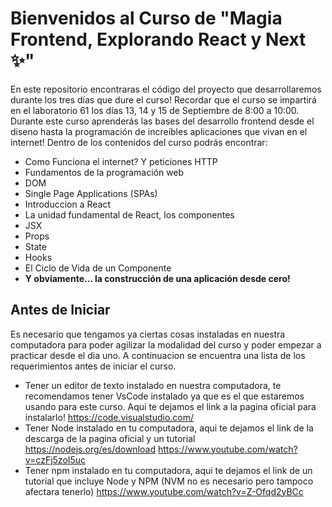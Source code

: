 # Bienvenidos al Curso de "Magia Frontend, Explorando React y Next :sparkles:"
En este repositorio encontraras el código del proyecto que desarrollaremos durante los tres días que dure el curso! Recordar que el curso se impartirá en el laboratorio 61 los días 13, 14 y 15 de Septiembre de 8:00 a 10:00.
Durante este curso aprenderás las bases del desarrollo frontend desde el diseno hasta la programación de increíbles aplicaciones que vivan en el internet! Dentro de los contenidos del curso podrás encontrar:
* Como Funciona el internet? Y peticiones HTTP
* Fundamentos de la programación web 
* DOM
* Single Page Applications (SPAs)
* Introduccion a React
* La unidad fundamental de React, los componentes
* JSX
* Props
* State
* Hooks
* El Ciclo de Vida de un Componente
* **Y obviamente... la construcción de una aplicación desde cero!**

## Antes de Iniciar
Es necesario que tengamos ya ciertas cosas instaladas en nuestra computadora para poder agilizar la modalidad del curso y poder empezar a practicar desde el dia uno. A continuacion se encuentra una lista de los requerimientos antes de iniciar el curso.
* Tener un editor de texto instalado en nuestra computadora, te recomendamos tener VsCode instalado ya que es el que estaremos usando para este curso. Aquí te dejamos el link a la pagina oficial para instalarlo! 
https://code.visualstudio.com/
* Tener Node instalado en tu computadora, aqui te dejamos el link de la descarga de la pagina oficial y un tutorial
https://nodejs.org/es/download
https://www.youtube.com/watch?v=czFj5zoI5uc
* Tener npm instalado en tu computadora, aqui te dejamos el link de un tutorial que incluye Node y NPM (NVM no es necesario pero tampoco afectara tenerlo)
https://www.youtube.com/watch?v=Z-Ofqd2yBCc
